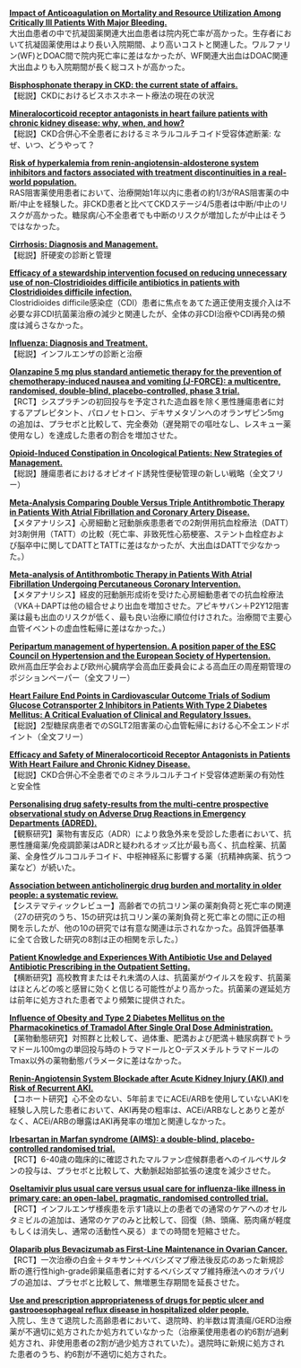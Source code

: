 [**Impact of Anticoagulation on Mortality and Resource Utilization Among Critically Ill Patients With Major Bleeding.**](https://www.ncbi.nlm.nih.gov/pubmed/31855999)  
大出血患者の中で抗凝固薬関連大出血患者は院内死亡率が高かった。生存者において抗凝固薬使用はより長い入院期間、より高いコストと関連した。ワルファリン(WF)とDOAC間で院内死亡率に差はなかったが、WF関連大出血はDOAC関連大出血よりも入院期間が長く総コストが高かった。

[**Bisphosphonate therapy in CKD: the current state of affairs.**](https://www.ncbi.nlm.nih.gov/pubmed/31833938)  
【総説】CKDにおけるビスホスホネート療法の現在の状況

[**Mineralocorticoid receptor antagonists in heart failure patients with chronic kidney disease: why, when, and how?**](https://www.ncbi.nlm.nih.gov/pubmed/31833939)  
【総説】CKD合併心不全患者におけるミネラルコルチコイド受容体遮断薬: なぜ、いつ、どうやって？

[**Risk of hyperkalemia from renin-angiotensin-aldosterone system inhibitors and factors associated with treatment discontinuities in a real-world population.**](https://www.ncbi.nlm.nih.gov/pubmed/31846025)  
RAS阻害薬使用患者において、治療開始1年以内に患者の約1/3がRAS阻害薬の中断/中止を経験した。非CKD患者と比べてCKDステージ4/5患者は中断/中止のリスクが高かった。糖尿病/心不全患者でも中断のリスクが増加したが中止はそうではなかった。

[**Cirrhosis: Diagnosis and Management.**](https://www.ncbi.nlm.nih.gov/pubmed/31845776)  
【総説】肝硬変の診断と管理

[**Efficacy of a stewardship intervention focused on reducing unnecessary use of non-Clostridioides difficile antibiotics in patients with Clostridioides difficile infection.**](https://www.ncbi.nlm.nih.gov/pubmed/31843033)  
Clostridioides difficile感染症（CDI）患者に焦点をあてた適正使用支援介入は不必要な非CDI抗菌薬治療の減少と関連したが、全体の非CDI治療やCDI再発の頻度は減らさなかった。

[**Influenza: Diagnosis and Treatment.**](https://www.ncbi.nlm.nih.gov/pubmed/31845781)  
【総説】インフルエンザの診断と治療

[**Olanzapine 5 mg plus standard antiemetic therapy for the prevention of chemotherapy-induced nausea and vomiting (J-FORCE): a multicentre, randomised, double-blind, placebo-controlled, phase 3 trial.**](https://www.ncbi.nlm.nih.gov/pubmed/31838011)  
【RCT】シスプラチンの初回投与を予定された造血器を除く悪性腫瘍患者に対するアプレピタント、パロノセトロン、デキサメタゾンへのオランザピン5mgの追加は、プラセボと比較して、完全奏効（遅発期での嘔吐なし、レスキュー薬使用なし）を達成した患者の割合を増加させた。

[**Opioid-Induced Constipation in Oncological Patients: New Strategies of Management.**](https://www.ncbi.nlm.nih.gov/pubmed/31853656)  
【総説】腫瘍患者におけるオピオイド誘発性便秘管理の新しい戦略（全文フリー）

[**Meta-Analysis Comparing Double Versus Triple Antithrombotic Therapy in Patients With Atrial Fibrillation and Coronary Artery Disease.**](https://www.ncbi.nlm.nih.gov/pubmed/31837732)  
【メタアナリシス】心房細動と冠動脈疾患患者での2剤併用抗血栓療法（DATT）対3剤併用（TATT）の比較（死亡率、非致死性心筋梗塞、ステント血栓症および脳卒中に関してDATTとTATTに差はなかったが、大出血はDATTで少なかった。）

[**Meta-analysis of Antithrombotic Therapy in Patients With Atrial Fibrillation Undergoing Percutaneous Coronary Intervention.**](https://www.ncbi.nlm.nih.gov/pubmed/31839147)  
【メタアナリシス】経皮的冠動脈形成術を受けた心房細動患者での抗血栓療法（VKA＋DAPTは他の組合せより出血を増加させた。アピキサバン＋P2Y12阻害薬は最も出血のリスクが低く、最も良い治療に順位付けされた。治療間で主要心血管イベントの虚血性転帰に差はなかった。）

[**Peripartum management of hypertension. A position paper of the ESC Council on Hypertension and the European Society of Hypertension.**](https://www.ncbi.nlm.nih.gov/pubmed/31841131)  
欧州高血圧学会および欧州心臓病学会高血圧委員会による高血圧の周産期管理のポジションペーパー（全文フリー）

[**Heart Failure End Points in Cardiovascular Outcome Trials of Sodium Glucose Cotransporter 2 Inhibitors in Patients With Type 2 Diabetes Mellitus: A Critical Evaluation of Clinical and Regulatory Issues.**](https://www.ncbi.nlm.nih.gov/pubmed/31841369)  
【総説】2型糖尿病患者でのSGLT2阻害薬の心血管転帰における心不全エンドポイント（全文フリー）

[**Efficacy and Safety of Mineralocorticoid Receptor Antagonists in Patients With Heart Failure and Chronic Kidney Disease.**](https://www.ncbi.nlm.nih.gov/pubmed/31843235)  
【総説】CKD合併心不全患者でのミネラルコルチコイド受容体遮断薬の有効性と安全性

[**Personalising drug safety-results from the multi-centre prospective observational study on Adverse Drug Reactions in Emergency Departments (ADRED).**](https://www.ncbi.nlm.nih.gov/pubmed/31832731)  
【観察研究】薬物有害反応（ADR）により救急外来を受診した患者において、抗悪性腫瘍薬/免疫調節薬はADRと疑われるオッズ比が最も高く、抗血栓薬、抗菌薬、全身性グルココルチコイド、中枢神経系に影響する薬（抗精神病薬、抗うつ薬など）が続いた。

[**Association between anticholinergic drug burden and mortality in older people: a systematic review.**](https://www.ncbi.nlm.nih.gov/pubmed/31832732)  
【システマティックレビュー】高齢者での抗コリン薬の薬剤負荷と死亡率の関連（27の研究のうち、15の研究は抗コリン薬の薬剤負荷と死亡率との間に正の相関を示したが、他の10の研究では有意な関連は示されなかった。品質評価基準に全て合致した研究の8割は正の相関を示した。）

[**Patient Knowledge and Experiences With Antibiotic Use and Delayed Antibiotic Prescribing in the Outpatient Setting.**](https://www.ncbi.nlm.nih.gov/pubmed/31835961)  
【横断研究】高校教育またはそれ未満の人は、抗菌薬がウイルスを殺す、抗菌薬はほとんどの咳と感冒に効くと信じる可能性がより高かった。抗菌薬の遅延処方は前年に処方された患者でより頻繁に提供された。

[**Influence of Obesity and Type 2 Diabetes Mellitus on the Pharmacokinetics of Tramadol After Single Oral Dose Administration.**](https://www.ncbi.nlm.nih.gov/pubmed/30778911)  
【薬物動態研究】対照群と比較して、過体重、肥満および肥満＋糖尿病群でトラマドール100mgの単回投与時のトラマドールとO-デスメチルトラマドールのTmax以外の薬物動態パラメータに差はなかった。

[**Renin-Angiotensin System Blockade after Acute Kidney Injury (AKI) and Risk of Recurrent AKI.**](https://www.ncbi.nlm.nih.gov/pubmed/31843974)  
【コホート研究】心不全のない、5年前までにACEi/ARBを使用していないAKIを経験し入院した患者において、AKI再発の粗率は、ACEi/ARBなしとありと差がなく、ACEi/ARBの曝露はAKI再発率の増加と関連しなかった。

[**Irbesartan in Marfan syndrome (AIMS): a double-blind, placebo-controlled randomised trial.**](https://www.ncbi.nlm.nih.gov/pubmed/31836196)  
【RCT】6-40歳の臨床的に確認されたマルファン症候群患者へのイルベサルタンの投与は、プラセボと比較して、大動脈起始部拡張の速度を減少させた。

[**Oseltamivir plus usual care versus usual care for influenza-like illness in primary care: an open-label, pragmatic, randomised controlled trial.**](https://www.ncbi.nlm.nih.gov/pubmed/31839279)  
【RCT】インフルエンザ様疾患を示す1歳以上の患者での通常のケアへのオセルタミビルの追加は、通常のケアのみと比較して、回復（熱、頭痛、筋肉痛が軽度もしくは消失し、通常の活動性へ戻る）までの時間を短縮させた。

[**Olaparib plus Bevacizumab as First-Line Maintenance in Ovarian Cancer.**](https://www.ncbi.nlm.nih.gov/pubmed/31851799)  
【RCT】一次治療の白金＋タキサン＋ベバシズマブ療法後反応のあった新規診断の進行性high-grade卵巣癌患者に対するベバシズマブ維持療法へのオラパリブの追加は、プラセボと比較して、無増悪生存期間を延長させた。

[**Use and prescription appropriateness of drugs for peptic ulcer and gastrooesophageal reflux disease in hospitalized older people.**](https://www.ncbi.nlm.nih.gov/pubmed/31853593)  
入院し、生きて退院した高齢患者において、退院時、約半数は胃潰瘍/GERD治療薬が不適切に処方されたか処方れていなかった（治療薬使用患者の約6割が過剰処方され、非使用患者の2割が過少処方されていた）。退院時に新規に処方された患者のうち、約6割が不適切に処方された。